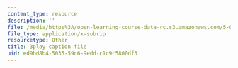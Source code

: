 ```yaml
---
content_type: resource
description: ''
file: /media/https%3A/open-learning-course-data-rc.s3.amazonaws.com/5-07sc-biological-chemistry-i-fall-2013/ed9bd8b4503559c69eddc1c9c5800df3_LCiH8faydGk.vtt
file_type: application/x-subrip
resourcetype: Other
title: 3play caption file
uid: ed9bd8b4-5035-59c6-9edd-c1c9c5800df3
---
```

